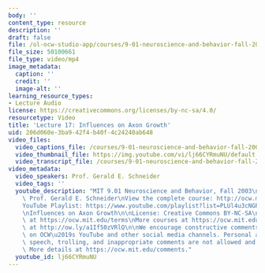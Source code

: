 ```yaml
---
body: ''
content_type: resource
description: ''
draft: false
file: /ol-ocw-studio-app/courses/9-01-neuroscience-and-behavior-fall-2003/mit9_01f03_lec17_360p_16_9.mp4
file_size: 50100661
file_type: video/mp4
image_metadata:
  caption: ''
  credit: ''
  image-alt: ''
learning_resource_types:
- Lecture Audio
license: https://creativecommons.org/licenses/by-nc-sa/4.0/
resourcetype: Video
title: 'Lecture 17: Influences on Axon Growth'
uid: 206d060e-3ba9-42f4-b40f-4c24240ab648
video_files:
  video_captions_file: /courses/9-01-neuroscience-and-behavior-fall-2003/1mEz-COKCtWmN9AkGmDvifsnP7B2r35Z5_transcript.webvtt
  video_thumbnail_file: https://img.youtube.com/vi/lj66CYRmuNU/default.jpg
  video_transcript_file: /courses/9-01-neuroscience-and-behavior-fall-2003/1mEz-COKCtWmN9AkGmDvifsnP7B2r35Z5_transcript.pdf
video_metadata:
  video_speakers: Prof. Gerald E. Schneider
  video_tags: ''
  youtube_description: "MIT 9.01 Neuroscience and Behavior, Fall 2003\nInstructor:\
    \ Prof. Gerald E. Schneider\nView the complete course: http://ocw.mit.edu/courses/brain-and-cognitive-sciences/9-01-neuroscience-and-behavior-fall-2003\n\
    YouTube Playlist: https://www.youtube.com/playlist?list=PLUl4u3cNGP63U7FmbKD9KClb-94dyPJim\n\
    \nInfluences on Axon Growth\n\nLicense: Creative Commons BY-NC-SA\nMore information\
    \ at https://ocw.mit.edu/terms\nMore courses at https://ocw.mit.edu\nSupport OCW\
    \ at http://ow.ly/a1If50zVRlQ\n\nWe encourage constructive comments and discussion\
    \ on OCW\u2019s YouTube and other social media channels. Personal attacks, hate\
    \ speech, trolling, and inappropriate comments are not allowed and may be removed.\
    \ More details at https://ocw.mit.edu/comments."
  youtube_id: lj66CYRmuNU
---
```

